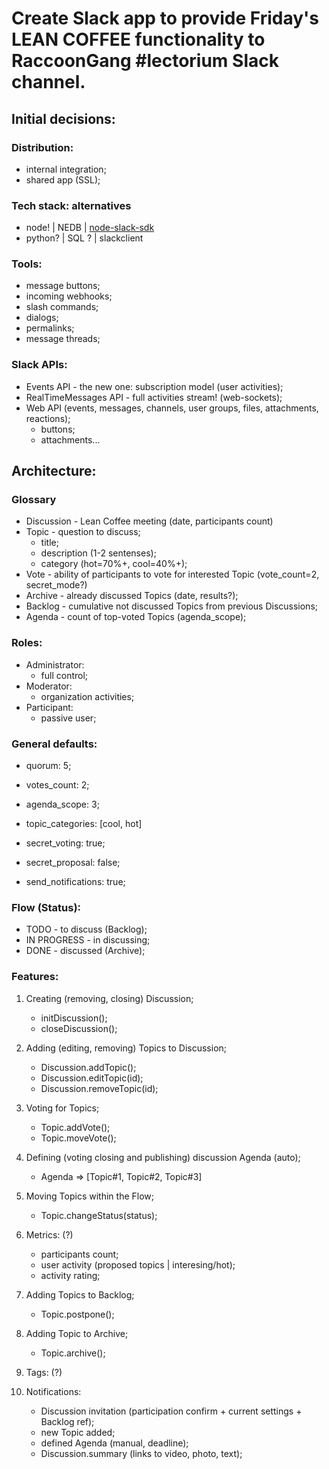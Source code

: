 # Create Slack app to provide Friday's LEAN COFFEE functionality to RaccoonGang #lectorium Slack channel.

## Initial decisions:

### Distribution:
- internal integration;
- shared app (SSL);

### Tech stack: alternatives
- node! | NEDB | [node-slack-sdk](https://github.com/slackapi/node-slack-sdk)
- python? | SQL ? | slackclient

### Tools:
- message buttons;
- incoming webhooks;
- slash commands;
- dialogs;
- permalinks;
- message threads;

### Slack APIs:
- Events API - the new one: subscription model (user activities);
- RealTimeMessages API - full activities stream! (web-sockets);
- Web API (events, messages, channels, user groups, files, attachments, reactions);
    - buttons;
    - attachments...

## Architecture:

### Glossary
- Discussion - Lean Coffee meeting (date, participants count)
- Topic - question to discuss;
	- title;
	- description (1-2 sentenses);
	- category (hot=70%+, cool=40%+);
- Vote - ability of participants to vote for interested Topic (vote_count=2, secret_mode?)
- Archive - already discussed Topics (date, results?);
- Backlog - cumulative not discussed Topics from previous Discussions;
- Agenda - count of top-voted Topics (agenda_scope);

### Roles:
- Administrator:
    - full control;
- Moderator:
    - organization activities;
- Participant:
    - passive user;

### General defaults:
- quorum: 5;
- votes_count: 2;
- agenda_scope: 3;

- topic_categories: [cool, hot]
- secret_voting: true;
- secret_proposal: false;
- send_notifications: true;

### Flow (Status):
- TODO - to discuss (Backlog);
- IN PROGRESS - in discussing;
- DONE - discussed (Archive);

### Features:
1) Creating (removing, closing) Discussion;

    - initDiscussion();
    - closeDiscussion();

2) Adding (editing, removing) Topics to Discussion;

    - Discussion.addTopic();
    - Discussion.editTopic(id);
    - Discussion.removeTopic(id);

3) Voting for Topics;
    - Topic.addVote();
    - Topic.moveVote();

4) Defining (voting closing and publishing) discussion Agenda (auto);

    - Agenda => [Topic#1, Topic#2, Topic#3]

5) Moving Topics within the Flow;

    - Topic.changeStatus(status);

6) Metrics: (?)

    - participants count;
    - user activity (proposed topics | interesing/hot);
    - activity rating;

7) Adding Topics to Backlog;

    - Topic.postpone();

8) Adding Topic to Archive;

    - Topic.archive();

9) Tags: (?)

10) Notifications:

	- Discussion invitation (participation confirm + current settings + Backlog ref);
	- new Topic added;
	- defined Agenda (manual, deadline);
	- Discussion.summary (links to video, photo, text);

